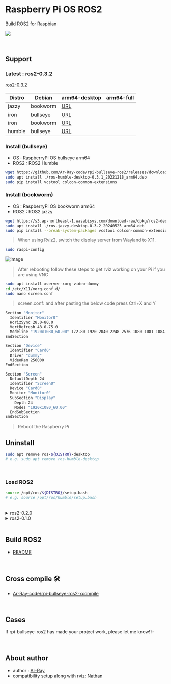 # Raspberry Pi OS ROS2

Build ROS2 for Raspbian

![](./images_for_readme//rviz_rpi.jpg)

<br>

## Support

### Latest : ros2-0.3.2

[ros2-0.3.2](https://github.com/Ar-Ray-code/rpi-bullseye-ros2/releases/tag/ros2-0.3.2)

| Distro | Debian | arm64-desktop | arm64-full |
| --- | --- | --- | --- |
| jazzy | bookworm | [URL](https://s3.ap-northeast-1.wasabisys.com/download-raw/dpkg/ros2-desktop/debian/bookworm/ros-jazzy-desktop-0.3.2_20240525_arm64.deb) |
| iron | bullseye | [URL](https://s3.ap-northeast-1.wasabisys.com/download-raw/dpkg/ros2-desktop/debian/bullseye/ros-iron-desktop-0.3.2_20230611_arm64.deb)
| iron | bookworm | [URL](https://s3.ap-northeast-1.wasabisys.com/download-raw/dpkg/ros2-desktop/debian/bookworm/ros-iron-desktop-0.3.2_20231028_arm64.deb)
| humble | bullseye | [URL](https://s3.ap-northeast-1.wasabisys.com/download-raw/dpkg/ros2-desktop/debian/bullseye/ros-humble-desktop-0.3.1_arm64.deb)

### Install (bullseye)

- OS   : RaspberryPi OS bullseye arm64
- ROS2 : ROS2 Humble

```bash
wget https://github.com/Ar-Ray-code/rpi-bullseye-ros2/releases/download/ros2-0.3.1/ros-humble-desktop-0.3.1_20221218_arm64.deb
sudo apt install ./ros-humble-desktop-0.3.1_20221218_arm64.deb
sudo pip install vcstool colcon-common-extensions
```

### Install (bookworm)

- OS   : RaspberryPi OS bookworm arm64
- ROS2 : ROS2 jazzy

```bash
wget https://s3.ap-northeast-1.wasabisys.com/download-raw/dpkg/ros2-desktop/debian/bookworm/ros-jazzy-desktop-0.3.2_20240525_arm64.deb
sudo apt install ./ros-jazzy-desktop-0.3.2_20240525_arm64.deb
sudo pip install --break-system-packages vcstool colcon-common-extensions
```

> When using Rviz2, switch the display server from Wayland to X11.
```bash
sudo raspi-config
```
![image](https://github.com/nathanshankar/rpi-bullseye-ros2/assets/66565433/19937c56-2655-4d4d-8d58-45b7d03fd36e)

> After rebooting follow these steps to get rviz working on your Pi if you are using VNC
```bash
sudo apt install xserver-xorg-video-dummy
cd /etc/X11/xorg.conf.d/
sudo nano screen.conf
```

> screen.conf: and after pasting the below code press Ctrl+X and Y
```bash
Section "Monitor"
  Identifier "Monitor0"
  HorizSync 28.0-80.0
  VertRefresh 48.0-75.0
  Modeline "1920x1080_60.00" 172.80 1920 2040 2248 2576 1080 1081 1084 1118 -HSync +Vsync
EndSection

Section "Device"
  Identifier "Card0"
  Driver "dummy"
  VideoRam 256000
EndSection

Section "Screen"
  DefaultDepth 24
  Identifier "Screen0"
  Device "Card0"
  Monitor "Monitor0"
  SubSection "Display"
    Depth 24
    Modes "1920x1080_60.00"
  EndSubSection
EndSection
```
> Reboot the Raspberry Pi

## Uninstall

```bash
sudo apt remove ros-${DISTRO}-desktop
# e.g. sudo apt remove ros-humble-desktop
```

<br>

### Load ROS2

```bash
source /opt/ros/${DISTRO}/setup.bash
# e.g. source /opt/ros/humble/setup.bash
```

<br>

<details><summary>ros2-0.2.0</summary>

[ros2-0.2.0](https://github.com/Ar-Ray-code/rpi-bullseye-ros2/releases/tag/ros2-0.2.0)

| Distro | aarch64 |
| --- | --- |
| humble | ✔ |
| galactic | |

### Install

- OS   : RaspberryPi OS bullseye aarch64
- ROS2 : ROS2 Humble

```bash
# (humble, aarch64)
curl -O https://raw.githubusercontent.com/Ar-Ray-code/rpi-bullseye-ros2/main/install.bash
# bash install.bash <distro> <arch> <version> <install-dir>
bash install.bash humble aarch64 0.2.0 /opt/ros
```

<br>

</details>

<details><summary>ros2-0.1.0</summary>

<br>

[ros2-0.1.0](https://github.com/Ar-Ray-code/rpi-bullseye-ros2/releases/tag/ros2-0.1.0)


### ❌ Excluded packages ❌

- RViz
- rosbag
- rqt

<br>

| Distro | aarch64 | arm7l |
| --- | --- | --- |
| humble | ✔ | ✔ |
| galactic | | ✔ |

### Install

- OS   : RaspberryPi OS bullseye aarch64
- ROS2 : ROS2 Humble

```bash
# (humble, aarch64)
wget https://raw.githubusercontent.com/Ar-Ray-code/rpi-bullseye-ros2/main/install.bash
bash install.bash humble aarch64 0.1.0 /opt/ros

# galactic, arm7l
# bash install.bash galactic arm7l 0.1.0 /opt/ros
```

### Load ROS2

```bash
source /opt/ros/humble/setup.bash
```

<br>

</details>

<br>


## Build ROS2

- [README](./build/README.md)

<br>

## Cross compile 🛠️

- [Ar-Ray-code/rpi-bullseye-ros2-xcompile](https://github.com/Ar-Ray-code/rpi-bullseye-ros2-xcompile)

<br>

## Cases

If rpi-bullseye-ros2 has made your project work, please let me know!✨

<br>

## About author

- author : [Ar-Ray](https://github.com/Ar-Ray-code)
- compatibility setup along with rviz: [Nathan](https://github.com/nathanshankar)

<br>
